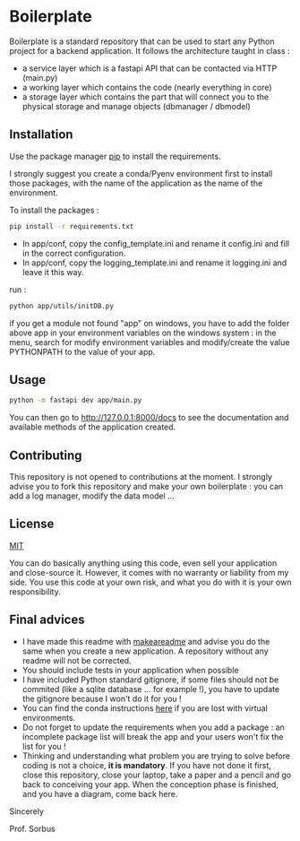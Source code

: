 # Boilerplate

Boilerplate is a standard repository that can be used to start any Python project for a backend application. It follows the architecture taught in class : 
 
- a service layer which is a fastapi API that can be contacted via HTTP (main.py)
- a working layer which contains the code (nearly everything in core)
- a storage layer which contains the part that will connect you to the physical storage and manage objects (dbmanager / dbmodel)

## Installation

Use the package manager [pip](https://pip.pypa.io/en/stable/) to install the requirements.

I strongly suggest you create a conda/Pyenv environment first to install those packages, with the name of the application as the name of the environment.

To install the packages :

```bash
pip install -r requirements.txt
```

- In app/conf, copy the config_template.ini and rename it config.ini and fill in the correct configuration.
- In app/conf, copy the logging_template.ini and rename it logging.ini and leave it this way.

run : 

```bash
python app/utils/initDB.py
```

if you get a module not found "app" on windows, you have to add the folder above app in your environment variables on the windows system : in the menu, search for modify environment variables and modify/create the value PYTHONPATH to the value of your app.

## Usage

```bash 
python -m fastapi dev app/main.py
```

You can then go to http://127.0.0.1:8000/docs to see the documentation and available methods of the application created.

## Contributing

This repository is not opened to contributions at the moment. I strongly advise you to fork this repository and make your own boilerplate : you can add a log manager, modify the data model ... 

## License

[MIT](https://choosealicense.com/licenses/mit/)

You can do basically anything using this code, even sell your application and close-source it. However, it comes with no warranty or liability from my side. You use this code at your own risk, and what you do with it is your own responsibility.

## Final advices

- I have made this readme with [makeareadme](https://www.makeareadme.com/) and advise you do the same when you create a new application. A repository without any readme will not be corrected. 
- You should include tests in your application when possible
- I have included Python standard gitignore, if some files should not be commited (like a sqlite database ... for example !), you have to update the gitignore because I won't do it for you !
- You can find the conda instructions [here](https://docs.conda.io/projects/conda/en/4.6.0/_downloads/52a95608c49671267e40c689e0bc00ca/conda-cheatsheet.pdf) if you are lost with virtual environments.
- Do not forget to update the requirements when you add a package : an incomplete package list will break the app and your users won't fix the list for you !
- Thinking and understanding what problem you are trying to solve before coding is not a choice, **it is mandatory**. If you have not done it first, close this repository, close your laptop, take a paper and a pencil and go back to conceiving your app. When the conception phase is finished, and you have a diagram, come back here.

Sincerely

Prof. Sorbus